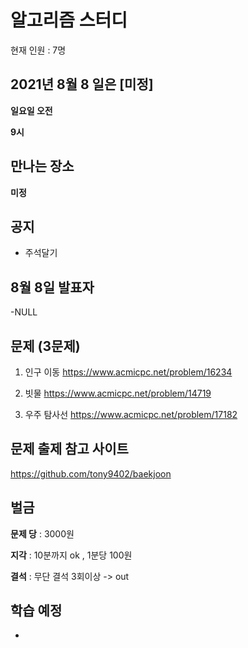 # 알고리즘 스터디

현재 인원 : 7명

 


## 2021년 8월 8 일은 [미정]

__일요일 오전__

__9시__



## 만나는 장소

__미정__

## 공지

- 주석달기


## 8월 8일 발표자

-NULL


## 문제 (3문제)

1. 인구 이동
https://www.acmicpc.net/problem/16234

2. 빗물
https://www.acmicpc.net/problem/14719

3. 우주 탐사선
https://www.acmicpc.net/problem/17182



## 문제 출제 참고 사이트 
https://github.com/tony9402/baekjoon

## 벌금

__문제 당__ : 3000원

__지각__ :  10분까지 ok , 1분당 100원

__결석__ : 무단 결석 3회이상  -> out




## 학습 예정

- 

